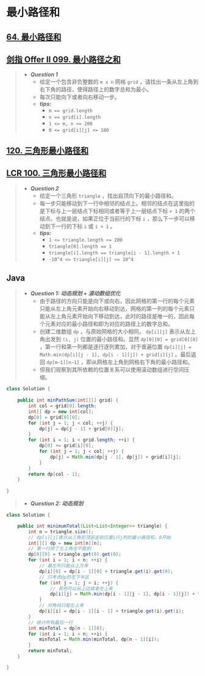 # 最小路径和

## [64. 最小路径和](https://leetcode.cn/problems/minimum-path-sum/)

## [剑指 Offer II 099. 最小路径之和](https://leetcode.cn/problems/0i0mDW/)

> - ***Question 1***
>   - 给定一个包含非负整数的 `m x n` 网格 `grid` ，请找出一条从左上角到右下角的路径，使得路径上的数字总和为最小。
>   - 每次只能向下或者向右移动一步。
>   - ***tips:***
>     - `m == grid.length`
>     - `n == grid[i].length`
>     - `1 <= m, n <= 200`
>     - `0 <= grid[i][j] <= 100`

## [120. 三角形最小路径和](https://leetcode.cn/problems/triangle/)

## [LCR 100. 三角形最小路径和](https://leetcode.cn/problems/IlPe0q/)

> - ***Question 2***
>   - 给定一个三角形 `triangle` ，找出自顶向下的最小路径和。
>   - 每一步只能移动到下一行中相邻的结点上。相邻的结点在这里指的是下标与上一层结点下标相同或者等于上一层结点下标 `+ 1` 的两个结点。也就是说，如果正位于当前行的下标 `i` ，那么下一步可以移动到下一行的下标 `i` 或 `i + 1` 。
>   - ***tips:***
>     - `1 <= triangle.length <= 200`
>     - `triangle[0].length == 1`
>     - `triangle[i].length == triangle[i - 1].length + 1`
>     - `-10^4 <= triangle[i][j] <= 10^4`

## Java

> - ***Question 1: 动态规划 + 滚动数组优化***
>   - 由于路径的方向只能是向下或向右，因此网格的第一行的每个元素只能从左上角元素开始向右移动到达，网格的第一列的每个元素只能从左上角元素开始向下移动到达，此时的路径是唯一的，因此每个元素对应的最小路径和即为对应的路径上的数字总和。
>   - 创建二维数组 `dp` ，与原始网格的大小相同， `dp[i][j]` 表示从左上角出发到 `(i, j)` 位置的最小路径和。显然 `dp[0][0] = grid[0][0]` ，第一行和第一列都是逐行逐列累加，对于普遍位置 `dp[i][j] = Math.min(dp[i][j - 1], dp[i - 1][j]) + grid[i][j]` 。最后返回 `dp[m−1][n−1]` ，即从网格左上角到网格右下角的最小路径和。
>   - 但我们观察到其所依赖的位置关系可以使用滚动数组进行空间压缩。

```java
class Solution {
    
    public int minPathSum(int[][] grid) {
        int col = grid[0].length;
        int[] dp = new int[col];
        dp[0] = grid[0][0];
        for (int j = 1; j < col; ++j) {
            dp[j] = dp[j - 1] + grid[0][j];
        }
        for (int i = 1; i < grid.length; ++i) {
            dp[0] += grid[i][0];
            for (int j = 1; j < col; ++j) {
                dp[j] = Math.min(dp[j - 1], dp[j]) + grid[i][j];
            }
        }
        return dp[col - 1];
    }
    
}
```

> - ***Question 2: 动态规划***

```java
class Solution {

    public int minimumTotal(List<List<Integer>> triangle) {
        int n = triangle.size();
        // dp[i][j]表示从三角形顶部走到位置i行j列的最小路径和，0开始
        int[][] dp = new int[n][n];
        // 第一行除了左上角全不能到
        dp[0][0] = triangle.get(0).get(0);
        for (int i = 1; i < n; ++i) {
            // 最左列只能从上方来
            dp[i][0] = dp[i - 1][0] + triangle.get(i).get(0);
            // 只考虑dp的左下半区
            for (int j = 1; j < i; ++j) {
                // 其他可以从上边或者左上来
                dp[i][j] = Math.min(dp[i - 1][j - 1], dp[i - 1][j]) + triangle.get(i).get(j);
            }
            // 对角线只能左上来
            dp[i][i] = dp[i - 1][i - 1] + triangle.get(i).get(i);
        }
        // 统计所有最后一行
        int minTotal = dp[n - 1][0];
        for (int i = 1; i < n; ++i) {
            minTotal = Math.min(minTotal, dp[n - 1][i]);
        }
        return minTotal;
    }

}
```
